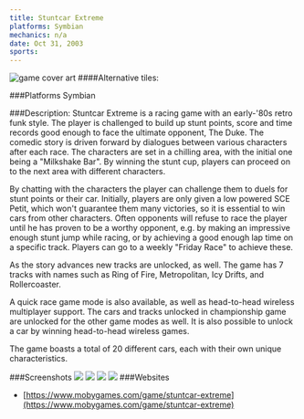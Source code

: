 ```yaml
---
title: Stuntcar Extreme
platforms: Symbian
mechanics: n/a
date: Oct 31, 2003  
sports: 
---
```

![game cover art](https://www.mobygames.com/images/shots/s/147704-stuntcar-extreme-zodiac-screenshot-game-title-splash-screen.jpg "Logo")
####Alternative tiles:

###Platforms
Symbian

###Description: 
Stuntcar Extreme is a racing game with an early-'80s retro funk style. The player is challenged to build up stunt points, score and time records good enough to face the ultimate opponent, The Duke. The comedic story is driven forward by dialogues between various characters after each race. The characters are set in a chilling area, with the initial one being a "Milkshake Bar". By winning the stunt cup, players can proceed on to the next area with different characters.

By chatting with the characters the player can challenge them to duels for stunt points or their car. Initially, players are only given a low powered SCE Petit, which won't guarantee them many victories, so it is essential to win cars from other characters. Often opponents will refuse to race the player until he has proven to be a worthy opponent, e.g. by making an impressive enough stunt jump while racing, or by achieving a good enough lap time on a specific track. Players can go to a weekly "Friday Race" to achieve these.

As the story advances new tracks are unlocked, as well. The game has 7 tracks with names such as Ring of Fire, Metropolitan, Icy Drifts, and Rollercoaster.

A quick race game mode is also available, as well as head-to-head wireless multiplayer support. The cars and tracks unlocked in championship game are unlocked for the other game modes as well. It is also possible to unlock a car by winning head-to-head wireless games.

The game boasts a total of 20 different cars, each with their own unique characteristics.


###Screenshots
<a target="_blank" href="https://www.mobygames.com/images/shots/s/147709-stuntcar-extreme-zodiac-screenshot-4x4-flipping-over.jpg"><img src="https://www.mobygames.com/images/shots/s/147709-stuntcar-extreme-zodiac-screenshot-4x4-flipping-over.jpg"/></a>
<a target="_blank" href="https://www.mobygames.com/images/shots/s/147708-stuntcar-extreme-zodiac-screenshot-finishing-race-on-metropolitan.jpg"><img src="https://www.mobygames.com/images/shots/s/147708-stuntcar-extreme-zodiac-screenshot-finishing-race-on-metropolitan.jpg"/></a>
<a target="_blank" href="https://www.mobygames.com/images/shots/s/147704-stuntcar-extreme-zodiac-screenshot-game-title-splash-screen.jpg"><img src="https://www.mobygames.com/images/shots/s/147704-stuntcar-extreme-zodiac-screenshot-game-title-splash-screen.jpg"/></a>
<a target="_blank" href="https://www.mobygames.com/images/shots/s/147705-stuntcar-extreme-zodiac-screenshot-driving-metropolitan-track.jpg"><img src="https://www.mobygames.com/images/shots/s/147705-stuntcar-extreme-zodiac-screenshot-driving-metropolitan-track.jpg"/></a>
###Websites
* [https://www.mobygames.com/game/stuntcar-extreme](https://www.mobygames.com/game/stuntcar-extreme)